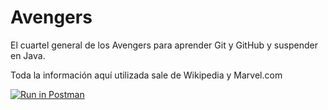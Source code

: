 # Avengers

El cuartel general de los Avengers para aprender Git y GitHub y suspender en Java.

Toda la información aquí utilizada sale de Wikipedia y Marvel.com


[![Run in Postman](https://run.pstmn.io/button.svg)](https://app.getpostman.com/run-collection/19434952-b59f63dc-aa6a-42a2-9b73-b2069b2ba0d5?action=collection%2Ffork&collection-url=entityId%3D19434952-b59f63dc-aa6a-42a2-9b73-b2069b2ba0d5%26entityType%3Dcollection%26workspaceId%3Dbce00b94-0342-45cf-b7d1-83c05f1c7772)
